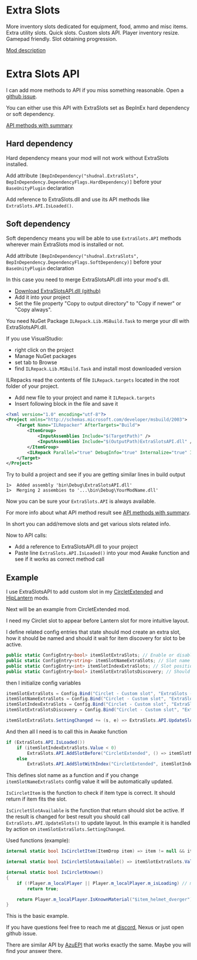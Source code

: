 # Extra Slots

More inventory slots dedicated for equipment, food, ammo and misc items. Extra utility slots. Quick slots. Custom slots API. Player inventory resize. Gamepad friendly. Slot obtaining progression.

[Mod description](package/thunderstore/ExtraSlots/README.md)

# Extra Slots API

I can add more methods to API if you miss something reasonable. Open a [github issue](https://github.com/shudnal/ExtraSlots/issues).

You can either use this API with ExtraSlots set as BepInEx hard dependency or soft dependency.

[API methods with summary](https://github.com/shudnal/ExtraSlots/blob/master/API/API.cs)

## Hard dependency

Hard dependency means your mod will not work without ExtraSlots installed.

Add attribute
```[BepInDependency("shudnal.ExtraSlots", BepInDependency.DependencyFlags.HardDependency)]```
before your `BaseUnityPlugin` declaration

Add reference to ExtraSlots.dll and use its API methods like `ExtraSlots.API.IsLoaded()`.

## Soft dependency

Soft dependency means you will be able to use `ExtraSlots.API` methods wherever main ExtraSlots mod is installed or not.

Add attribute
```[BepInDependency("shudnal.ExtraSlots", BepInDependency.DependencyFlags.SoftDependency)]```
before your `BaseUnityPlugin` declaration

In this case you need to merge ExtraSlotsAPI.dll into your mod's dll.

* [Download ExtraSlotsAPI.dll (github)](https://github.com/shudnal/ExtraSlots/releases/download/ExtraSlotsAPI/ExtraSlotsAPI.dll)
* Add it into your project
* Set the file property "Copy to output directory" to "Copy if newer" or "Copy always".

You need NuGet Package `ILRepack.Lib.MSBuild.Task` to merge your dll with ExtraSlotsAPI.dll.

If you use VisualStudio:
* right click on the project
* Manage NuGet packages
* set tab to Browse
* find `ILRepack.Lib.MSBuild.Task` and install most downloaded version

ILRepacks read the contents of file `ILRepack.targets` located in the root folder of your project.

* Add new file to your project and name it `ILRepack.targets`
* Insert following block in the file and save it
```xml
<?xml version="1.0" encoding="utf-8"?>
<Project xmlns="http://schemas.microsoft.com/developer/msbuild/2003">
	<Target Name="ILRepacker" AfterTargets="Build">
		<ItemGroup>
			<InputAssemblies Include="$(TargetPath)" />
			<InputAssemblies Include="$(OutputPath)ExtraSlotsAPI.dll" />
		</ItemGroup>
		<ILRepack Parallel="true" DebugInfo="true" Internalize="true" InputAssemblies="@(InputAssemblies)" OutputFile="$(TargetPath)" TargetKind="SameAsPrimaryAssembly" LibraryPath="$(OutputPath)" />
	</Target>
</Project>
```

Try to build a project and see if you are getting similar lines in build output
```
1>  Added assembly 'bin\Debug\ExtraSlotsAPI.dll'
1>  Merging 2 assembies to '...\bin\Debug\YourModName.dll'
```

Now you can be sure your `ExtraSlots.API` is always available.

For more info about what API method result see [API methods with summary](https://github.com/shudnal/ExtraSlots/blob/master/API/API.cs).

In short you can add/remove slots and get various slots related info.

Now to API calls:
* Add a reference to ExtraSlotsAPI.dll to your project
* Paste line `ExtraSlots.API.IsLoaded()` into your mod Awake function and see if it works as correct method call

## Example

I use ExtraSlotsAPI to add custom slot in my [CircletExtended](https://github.com/shudnal/CircletExtended) and [HipLantern](https://thunderstore.io/c/valheim/p/shudnal/HipLantern/) mods.

Next will be an example from CircletExtended mod.

I need my Circlet slot to appear before Lantern slot for more intuitive layout.

I define related config entries that state should mod create an extra slot, how it should be named and should it wait for item discovery for slot to be active.
```c#
public static ConfigEntry<bool> itemSlotExtraSlots; // Enable or disable slot entirely
public static ConfigEntry<string> itemSlotNameExtraSlots; // Slot name (any string)
public static ConfigEntry<int> itemSlotIndexExtraSlots; // Slot position in layout
public static ConfigEntry<bool> itemSlotExtraSlotsDiscovery; // Should slot be active only after circlet discovery
```
then I initialize config variables
```c#
itemSlotExtraSlots = Config.Bind("Circlet - Custom slot", "ExtraSlots - Create slot", true, "Create custom equipment slot with ExtraSlots.");
itemSlotNameExtraSlots = Config.Bind("Circlet - Custom slot", "ExtraSlots - Slot name", "Circlet", "Custom equipment slot name.");
itemSlotIndexExtraSlots = Config.Bind("Circlet - Custom slot", "ExtraSlots - Slot index", -1, "Slot index (position). Game restart is required to apply changes.");
itemSlotExtraSlotsDiscovery = Config.Bind("Circlet - Custom slot", "ExtraSlots - Available after discovery", true, "If enabled - slot will be active only if you know circlet item.");

itemSlotExtraSlots.SettingChanged += (s, e) => ExtraSlots.API.UpdateSlots(); // After enabling/disabling slot call a method to update slots layout
```
And then all I need is to call this in Awake function
```c#
if (ExtraSlots.API.IsLoaded())
    if (itemSlotIndexExtraSlots.Value < 0)
        ExtraSlots.API.AddSlotBefore("CircletExtended", () => itemSlotNameExtraSlots.Value, item => IsCircletItem(item), () => IsCircletSlotAvailable(), "HipLantern");
    else
        ExtraSlots.API.AddSlotWithIndex("CircletExtended", itemSlotIndexExtraSlots.Value, () => itemSlotNameExtraSlots.Value, item => IsCircletItem(item), () => IsCircletSlotAvailable());
```
This defines slot name as a function and if you change `itemSlotNameExtraSlots` config value it will be automatically updated.

`IsCircletItem` is the function to check if item type is correct. It should return if item fits the slot.

`IsCircletSlotAvailable` is the function that return should slot be active. If the result is changed for best result you should call `ExtraSlots.API.UpdateSlots()` to update layout. In this example it is handled by action on `itemSlotExtraSlots.SettingChanged`.

Used functions (example):
```c#
internal static bool IsCircletItem(ItemDrop item) => item != null && item.m_shared.m_itemType == ItemDrop.ItemData.ItemType.Helmet; // There could be more intricate logic

internal static bool IsCircletSlotAvailable() => itemSlotExtraSlots.Value && (!itemSlotExtraSlotsDiscovery.Value || IsCircletKnown());

internal static bool IsCircletKnown()
{
    if (!Player.m_localPlayer || Player.m_localPlayer.m_isLoading) // m_isLoading check is recommended to properly load inventory layout without item to be moved to other slot, even if only temporarily.
        return true;

    return Player.m_localPlayer.IsKnownMaterial("$item_helmet_dverger"); // There could be more intricate logic
}
```

This is the basic example.

If you have questions feel free to reach me at [discord](https://discord.com/users/shudnal), Nexus or just open github issue.

There are similar API by [AzuEPI](https://github.com/AzumattDev/AzuEPI/wiki/API-Home) that works exactly the same. Maybe you will find your answer there.